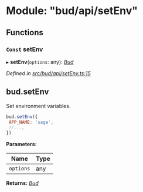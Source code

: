 # Module: "bud/api/setEnv"

## Functions

### `Const` setEnv

▸ **setEnv**(`options`: any): *[Bud](_bud_util_types_.md#bud)*

*Defined in [src/bud/api/setEnv.ts:15](https://github.com/roots/bud-support/blob/bd00b72/src/bud/api/setEnv.ts#L15)*

## bud.setEnv

Set environment variables.

```js
bud.setEnv({
 APP_NAME: 'sage',
 //...,
})
```

**Parameters:**

Name | Type |
------ | ------ |
`options` | any |

**Returns:** *[Bud](_bud_util_types_.md#bud)*
